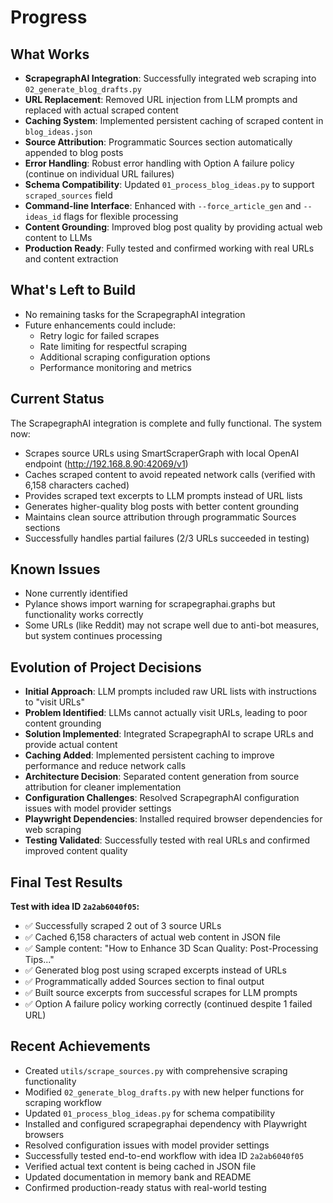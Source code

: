 # Progress

## What Works
- **ScrapegraphAI Integration**: Successfully integrated web scraping into `02_generate_blog_drafts.py`
- **URL Replacement**: Removed URL injection from LLM prompts and replaced with actual scraped content
- **Caching System**: Implemented persistent caching of scraped content in `blog_ideas.json`
- **Source Attribution**: Programmatic Sources section automatically appended to blog posts
- **Error Handling**: Robust error handling with Option A failure policy (continue on individual URL failures)
- **Schema Compatibility**: Updated `01_process_blog_ideas.py` to support `scraped_sources` field
- **Command-line Interface**: Enhanced with `--force_article_gen` and `--ideas_id` flags for flexible processing
- **Content Grounding**: Improved blog post quality by providing actual web content to LLMs
- **Production Ready**: Fully tested and confirmed working with real URLs and content extraction

## What's Left to Build
- No remaining tasks for the ScrapegraphAI integration
- Future enhancements could include:
  - Retry logic for failed scrapes
  - Rate limiting for respectful scraping
  - Additional scraping configuration options
  - Performance monitoring and metrics

## Current Status
The ScrapegraphAI integration is complete and fully functional. The system now:
- Scrapes source URLs using SmartScraperGraph with local OpenAI endpoint (http://192.168.8.90:42069/v1)
- Caches scraped content to avoid repeated network calls (verified with 6,158 characters cached)
- Provides scraped text excerpts to LLM prompts instead of URL lists
- Generates higher-quality blog posts with better content grounding
- Maintains clean source attribution through programmatic Sources sections
- Successfully handles partial failures (2/3 URLs succeeded in testing)

## Known Issues
- None currently identified
- Pylance shows import warning for scrapegraphai.graphs but functionality works correctly
- Some URLs (like Reddit) may not scrape well due to anti-bot measures, but system continues processing

## Evolution of Project Decisions
- **Initial Approach**: LLM prompts included raw URL lists with instructions to "visit URLs"
- **Problem Identified**: LLMs cannot actually visit URLs, leading to poor content grounding
- **Solution Implemented**: Integrated ScrapegraphAI to scrape URLs and provide actual content
- **Caching Added**: Implemented persistent caching to improve performance and reduce network calls
- **Architecture Decision**: Separated content generation from source attribution for cleaner implementation
- **Configuration Challenges**: Resolved ScrapegraphAI configuration issues with model provider settings
- **Playwright Dependencies**: Installed required browser dependencies for web scraping
- **Testing Validated**: Successfully tested with real URLs and confirmed improved content quality

## Final Test Results
**Test with idea ID `2a2ab6040f05`:**
- ✅ Successfully scraped 2 out of 3 source URLs
- ✅ Cached 6,158 characters of actual web content in JSON file
- ✅ Sample content: "How to Enhance 3D Scan Quality: Post-Processing Tips..."
- ✅ Generated blog post using scraped excerpts instead of URLs
- ✅ Programmatically added Sources section to final output
- ✅ Built source excerpts from successful scrapes for LLM prompts
- ✅ Option A failure policy working correctly (continued despite 1 failed URL)

## Recent Achievements
- Created `utils/scrape_sources.py` with comprehensive scraping functionality
- Modified `02_generate_blog_drafts.py` with new helper functions for scraping workflow
- Updated `01_process_blog_ideas.py` for schema compatibility
- Installed and configured scrapegraphai dependency with Playwright browsers
- Resolved configuration issues with model provider settings
- Successfully tested end-to-end workflow with idea ID `2a2ab6040f05`
- Verified actual text content is being cached in JSON file
- Updated documentation in memory bank and README
- Confirmed production-ready status with real-world testing
